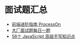 # 面试题汇总

* [前端进阶指南 ProcessOn](https://www.processon.com/view/link/61c53fb31efad45a2b42afd9#map)
* [大厂面试题每日一题](https://q.shanyue.tech/fe/)
* [56个 JavaScript 高级手写知识点](https://juejin.cn/post/7023906112843808804#comment)

